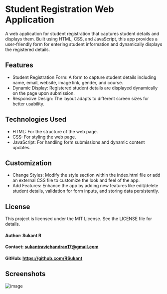 # Student Registration Web Application
A web application for student registration that captures student details and displays them. Built using HTML, CSS, and JavaScript, this app provides a user-friendly form for entering student information and dynamically displays the registered details.

## Features
- Student Registration Form: A form to capture student details including name, email, website, image link, gender, and course.
- Dynamic Display: Registered student details are displayed dynamically on the page upon submission.
- Responsive Design: The layout adapts to different screen sizes for better usability.
  
## Technologies Used
- HTML: For the structure of the web page.
- CSS: For styling the web page.
- JavaScript: For handling form submissions and dynamic content updates.
  
## Customization
- Change Styles: Modify the style section within the index.html file or add an external CSS file to customize the look and feel of the app.
- Add Features: Enhance the app by adding new features like edit/delete student details, validation for form inputs, and storing data persistently.
  
## License
This project is licensed under the MIT License. See the LICENSE file for details.

#### Author: Sukant R
#### Contact: sukantravichandran17@gmail.com
#### GitHub: https://github.com/RSukant

## Screenshots
![image](https://github.com/RSukant/Student_Registration_Form_Using_Html_Css_Javascript/assets/143053393/e26a9abe-60a6-4d68-af2b-e0dd95f1132f)


